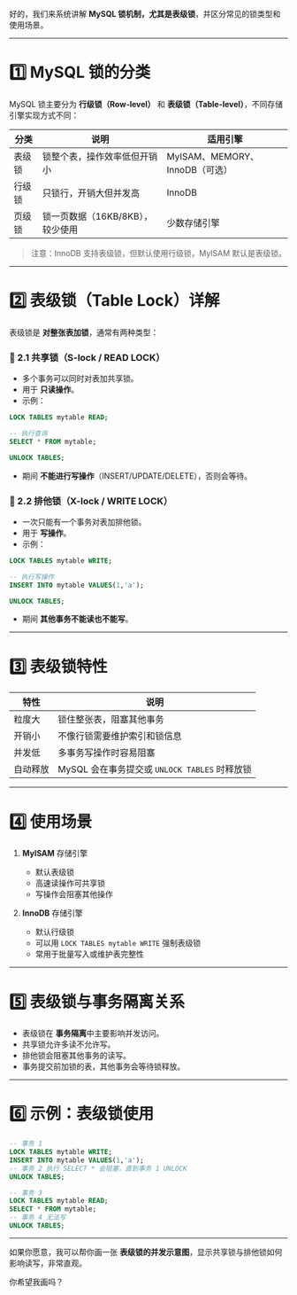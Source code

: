 好的，我们来系统讲解 **MySQL 锁机制，尤其是表级锁**，并区分常见的锁类型和使用场景。

---

# 1️⃣ MySQL 锁的分类

MySQL 锁主要分为 **行级锁（Row-level）** 和 **表级锁（Table-level）**，不同存储引擎实现方式不同：

| 分类  | 说明                   | 适用引擎                     |
| --- | -------------------- | ------------------------ |
| 表级锁 | 锁整个表，操作效率低但开销小       | MyISAM、MEMORY、InnoDB（可选） |
| 行级锁 | 只锁行，开销大但并发高          | InnoDB                   |
| 页级锁 | 锁一页数据（16KB/8KB），较少使用 | 少数存储引擎                   |

> 注意：InnoDB 支持表级锁，但默认使用行级锁，MyISAM 默认是表级锁。

---

# 2️⃣ 表级锁（Table Lock）详解

表级锁是 **对整张表加锁**，通常有两种类型：

### 🔹 2.1 共享锁（S-lock / READ LOCK）

* 多个事务可以同时对表加共享锁。
* 用于 **只读操作**。
* 示例：

```sql
LOCK TABLES mytable READ;

-- 执行查询
SELECT * FROM mytable;

UNLOCK TABLES;
```

* 期间 **不能进行写操作**（INSERT/UPDATE/DELETE），否则会等待。

### 🔹 2.2 排他锁（X-lock / WRITE LOCK）

* 一次只能有一个事务对表加排他锁。
* 用于 **写操作**。
* 示例：

```sql
LOCK TABLES mytable WRITE;

-- 执行写操作
INSERT INTO mytable VALUES(1,'a');

UNLOCK TABLES;
```

* 期间 **其他事务不能读也不能写**。

---

# 3️⃣ 表级锁特性

| 特性   | 说明                                 |
| ---- | ---------------------------------- |
| 粒度大  | 锁住整张表，阻塞其他事务                       |
| 开销小  | 不像行锁需要维护索引和锁信息                     |
| 并发低  | 多事务写操作时容易阻塞                        |
| 自动释放 | MySQL 会在事务提交或 `UNLOCK TABLES` 时释放锁 |

---

# 4️⃣ 使用场景

1. **MyISAM** 存储引擎

   * 默认表级锁
   * 高速读操作可共享锁
   * 写操作会阻塞其他操作

2. **InnoDB** 存储引擎

   * 默认行级锁
   * 可以用 `LOCK TABLES mytable WRITE` 强制表级锁
   * 常用于批量写入或维护表完整性

---

# 5️⃣ 表级锁与事务隔离关系

* 表级锁在 **事务隔离**中主要影响并发访问。
* 共享锁允许多读不允许写。
* 排他锁会阻塞其他事务的读写。
* 事务提交前加锁的表，其他事务会等待锁释放。

---

# 6️⃣ 示例：表级锁使用

```sql
-- 事务 1
LOCK TABLES mytable WRITE;
INSERT INTO mytable VALUES(1,'a');
-- 事务 2 执行 SELECT * 会阻塞，直到事务 1 UNLOCK
UNLOCK TABLES;

-- 事务 3
LOCK TABLES mytable READ;
SELECT * FROM mytable;
-- 事务 4 无法写
UNLOCK TABLES;
```

---

如果你愿意，我可以帮你画一张 **表级锁的并发示意图**，显示共享锁与排他锁如何影响读写，非常直观。

你希望我画吗？

